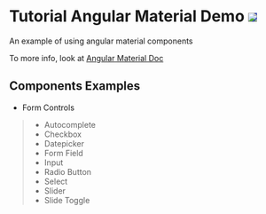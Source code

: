 # Tutorial Angular Material Demo <img src="https://material.angular.io/assets/img/homepage/angular-white-transparent.svg" style="background-color: #3f51b5;">

An example of using angular material components

To more info, look at [Angular Material Doc](https://material.angular.io)

## Components Examples

- Form Controls
> - Autocomplete 
> - Checkbox
> - Datepicker
> - Form Field
> - Input
> - Radio Button
> - Select
> - Slider
> - Slide Toggle


